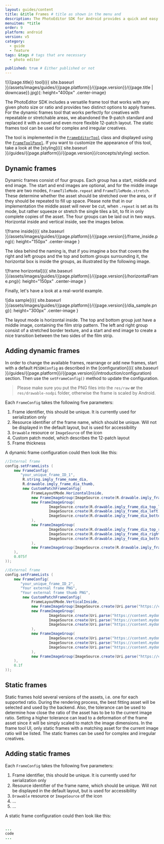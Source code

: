 ```yaml
---
layout: guides/content
title: &title Frames # title as shown in the menu and 
description: The PhotoEditor SDK for Android provides a quick and easy way for adding frames to any creative. Learn how to add custom frame assets to the library.
menuitem: *title
order: 9
platform: android
version: v5
category: 
  - guide
  - feature
tags: &tags # tags that are necessary
  - photo editor 

published: true # Either published or not 
---
```


![{{page.title}} tool]({{ site.baseurl }}/assets/images/guides/{{page.platform}}/{{page.version}}/{{page.title | downcase}}.jpg){: height="400px" .center-image}

The PhotoEditor SDK includes a versatile frame tool that works with any given photo size or ratio and provides two distinct options to apply frames. For the dynamic frames tool that works perfectly for creatives with repeatable or stretchable areas, we abandoned the 9-patch standard and replaced it with a novel and even more flexible 12-patch layout. The static frames tool can be used for complex and irregular creatives.

The tool is implemented in the [`FrameEditorTool`]({{site.baseurl}}/apidocs/{{page.platform}}/{{page.version}}/ly/img/android/sdk/tools/FrameEditorTool.html) class and displayed using the [`FrameToolPanel`]({{site.baseurl}}/apidocs/{{page.platform}}/{{page.version}}/ly/img/android/ui/panels/FrameToolPanel.html). If you want to customize the appearance of this tool, take a look at the [styling]({{ site.baseurl }}/guides/{{page.platform}}/{{page.version}}/concepts/styling) section.

## Dynamic frames

Dynamic frames consist of four groups. Each group has a start, middle and end image. The start and end images are optional,
and for the middle image there are two modes, `FrameTileMode.repeat` and `FrameTileMode.stretch`. These determine whether the asset should be stretched over the area,
or if they should be repeated to fill up space. Please note that in our implementation the middle asset will never be cut, when `.repeat` is set
as its mode, but rather squeeze or stretch the single tiles a bit, to fit in only complete copies of the asset.
The four groups can be laid out in two ways. Horizontal inside and vertical inside, see the images below.


![frame inside]({{ site.baseurl }}/assets/images/guides/{{page.platform}}/{{page.version}}/frame_inside.png){: height="150px" .center-image }

The idea behind the naming is, that if you imagine a box that covers the right and left groups and the top and bottom groups surrounding it,
the horizontal box is inside the groups, as illustrated by the following image.

![frame horizontal]({{ site.baseurl }}/assets/images/guides/{{page.platform}}/{{page.version}}/horizontalFrame.png){: height="150px" .center-image }

Finally, let's have a look at a real-world example.

![dia sample]({{ site.baseurl }}/assets/images/guides/{{page.platform}}/{{page.version}}/dia_sample.png){: height="300px" .center-image }

The layout mode is horizontal inside. The top and bottom group just have a middle image, containing the film strip pattern.
The left and right group consist of a stretched border texture, and a start and end image to create a nice transition between the two sides of the film strip.

## Adding dynamic frames

In order to change the available frames, rearrange or add new frames, start with a default `PESDKConfig` as described in the [configuration]({{ site.baseurl }}/guides/{{page.platform}}/{{page.version}}/introduction/configuration) section. Then use the `setFrameConfig()` method to update the configuration.

> Please make sure you put the PNG files into the `res/raw` **or** the `res/drawable-nodpi` folder, otherwise the frame is scaled by Android.

Each `FrameConfig` takes the following five parameters:

1. Frame identifier, this should be unique. It is currently used for serialization only
2. Resource identifier of the frame name, which should be unique. Will not be displayed in the default layout, but is used for accessibility
3. `Drawable` resource or `ImageSource` of the icon
4. Custom patch model, which describes the 12-patch layout
5. Frame thickness

A dynamic frame configuration could then look like this:

```java
//Internal frame
config.setFrameLists (
	new FrameConfig(
   	   "your_unique_frame_ID_1",
    	R.string.imgly_frame_name_dia,
    	R.drawable.imgly_frame_dia_thumb,
    	new CustomPatchFrameConfig(
            FrameLayoutMode.HorizontalInside,
            new FrameImageGroup(ImageSource.create(R.drawable.imgly_frame_dia_top), FrameTileMode.Repeat),
            new FrameImageGroup(
                    ImageSource.create(R.drawable.imgly_frame_dia_top_left),
                    ImageSource.create(R.drawable.imgly_frame_dia_left), FrameTileMode.Stretch,
                    ImageSource.create(R.drawable.imgly_frame_dia_bottom_left)
            ),
            new FrameImageGroup(
                    ImageSource.create(R.drawable.imgly_frame_dia_top_right),
                    ImageSource.create(R.drawable.imgly_frame_dia_right), FrameTileMode.Stretch,
                    ImageSource.create(R.drawable.imgly_frame_dia_bottom_right)
            ),
            new FrameImageGroup(ImageSource.create(R.drawable.imgly_frame_dia_bottom), FrameTileMode.Repeat)
    ),
    0.075f
));

//External frame
config.setFrameLists (
	new FrameConfig(
   	   "your_unique_frame_ID_2",
   	   "Your external frame PNG",
   	   "Your external frame thumb PNG",
    	new CustomPatchFrameConfig(
            FrameLayoutMode.VerticalInside,
            new FrameImageGroup(ImageSource.create(Uri.parse("https://content.mydomain/frames/flower_top.png")), FrameTileMode.Repeat),
            new FrameImageGroup(
              		ImageSource.create(Uri.parse("https://content.mydomain/frames/flower_top_left.png")),
              		ImageSource.create(Uri.parse("https://content.mydomain/frames/flower_left.png")), FrameTileMode.Stretch,
              		ImageSource.create(Uri.parse("https://content.mydomain/frames/flower_bottom_left.png"))
            ),
            new FrameImageGroup(
              		ImageSource.create(Uri.parse("https://content.mydomain/frames/flower_top_right.png")),
              		ImageSource.create(Uri.parse("https://content.mydomain/frames/flower_right.png")), FrameTileMode.Stretch,
              		ImageSource.create(Uri.parse("https://content.mydomain/frames/flower_bottom_right.png"))
            ),
            new FrameImageGroup(ImageSource.create(Uri.parse("https://content.mydomain/frames/flower_bottom.png")), FrameTileMode.Repeat)
    ),
    0.1f
));
```

## Static frames

Static frames hold several versions of the assets, i.e. one for each supported ratio. During the rendering process, the best fitting asset will be selected and used by the backend. Also, the tolerance can be used to determine how close the ratio of the asset has to be to the current image ratio. Setting a higher tolerance can lead to a deformation of the frame asset since it will be simply scaled to match the image dimensions. In the frame tool UI, only static frames with a matching asset for the current image ratio will be listed. The static frames can be used for complex and irregular creatives.

## Adding static frames

Each `FrameConfig` takes the following five parameters:

1. Frame identifier, this should be unique. It is currently used for serialization only
2. Resource identifier of the frame name, which should be unique. Will not be displayed in the default layout, but is used for accessibility
3. `Drawable` resource or `ImageSource` of the icon
4. ...
5. ...

A static frame configuration could then look like this:

```java

...
code
...


```
